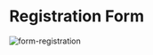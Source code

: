 # Registration Form
 
![form-registration](https://user-images.githubusercontent.com/110102356/206056895-4cf8de3b-8174-48bc-8826-3751d248294a.png)
